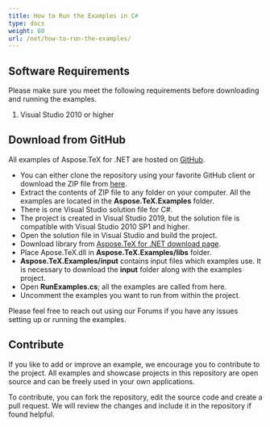 ```yaml
---
title: How to Run the Examples in C#
type: docs
weight: 80
url: /net/how-to-run-the-examples/
---
```


## **Software Requirements**
Please make sure you meet the following requirements before downloading and running the examples.

 1. Visual Studio 2010 or higher

## **Download from GitHub**
All examples of Aspose.TeX for .NET are hosted on [GitHub](https://github.com/aspose-TeX/Aspose.TeX-for-.NET).

- You can either clone the repository using your favorite GitHub client or download the ZIP file from [here](https://github.com/aspose-TeX/Aspose.TeX-for-.NET/archive/master.zip).
- Extract the contents of ZIP file to any folder on your computer. All the examples are located in the **Aspose.TeX.Examples** folder.
- There is one Visual Studio solution file for C#.
- The project is created in Visual Studio 2019, but the solution file is compatible with Visual Studio 2010 SP1 and higher.
- Open the solution file in Visual Studio and build the project.
- Download library from [Aspose.TeX for .NET download page](https://downloads.aspose.com/tex/net).
- Place Apose.TeX.dll in **Aspose.TeX.Examples/libs** folder.
- **Aspose.TeX.Examples/input** contains input files which examples use. It is necessary to download the **input** folder along with the examples project.
- Open **RunExamples.cs**; all the examples are called from here.
- Uncomment the examples you want to run from within the project.

Please feel free to reach out using our Forums if you have any issues setting up or running the examples.
## **Contribute**
If you like to add or improve an example, we encourage you to contribute to the project. All examples and showcase projects in this repository are open source and can be freely used in your own applications.

To contribute, you can fork the repository, edit the source code and create a pull request. We will review the changes and include it in the repository if found helpful.
